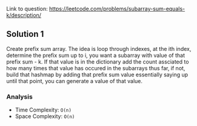 Link to question: https://leetcode.com/problems/subarray-sum-equals-k/description/

## Solution 1

Create prefix sum array. The idea is loop through indexes, at the ith index, determine the prefix sum up to i, you want a subarray with value of that prefix sum - k. If that value is in the dictionary add the count assciated to how many times that value has occured in the subarrays thus far, if not, build that hashmap by adding that prefix sum value essentially saying up until that point, you can generate a value of that value.

### Analysis

- Time Complexity: `O(n)`
- Space Complexity: `O(n)`
